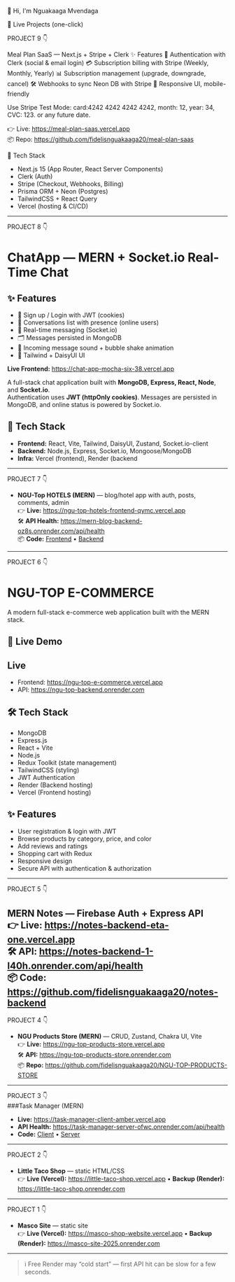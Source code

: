 👋 Hi, I'm Nguakaaga Mvendaga

🚀 Live Projects (one-click)

PROJECT 9 👇

Meal Plan SaaS — Next.js + Stripe + Clerk
✨ Features
🔐 Authentication with Clerk (social & email login)
💳 Subscription billing with Stripe (Weekly, Monthly, Yearly)
📊 Subscription management (upgrade, downgrade, cancel)
🛠 Webhooks to sync Neon DB with Stripe
📱 Responsive UI, mobile-friendly

Use Stripe Test Mode: card:4242 4242 4242 4242, month: 12, year: 34, CVC: 123. or any future date.

👉 Live: https://meal-plan-saas.vercel.app  
📦 Repo: https://github.com/fidelisnguakaaga20/meal-plan-saas  

🧱 Tech Stack  
- Next.js 15 (App Router, React Server Components)  
- Clerk (Auth)  
- Stripe (Checkout, Webhooks, Billing)  
- Prisma ORM + Neon (Postgres)  
- TailwindCSS + React Query  
- Vercel (hosting & CI/CD)  

---

PROJECT 8 👇
# ChatApp — MERN + Socket.io Real-Time Chat

## ✨ Features
- 🔐 Sign up / Login with JWT (cookies)
- 👥 Conversations list with presence (online users)
- 💬 Real-time messaging (Socket.io)
- 🗂️ Messages persisted in MongoDB
- 🔔 Incoming message sound + bubble shake animation
- 🎨 Tailwind + DaisyUI UI


**Live Frontend:** https://chat-app-mocha-six-38.vercel.app  


A full-stack chat application built with **MongoDB, Express, React, Node**, and **Socket.io**.  
Authentication uses **JWT (httpOnly cookies)**. Messages are persisted in MongoDB, and online status is powered by Socket.io.

## 🧱 Tech Stack
- **Frontend:** React, Vite, Tailwind, DaisyUI, Zustand, Socket.io-client
- **Backend:** Node.js, Express, Socket.io, Mongoose/MongoDB
- **Infra:** Vercel (frontend), Render (backend
---

PROJECT 7 👇
- **NGU-Top HOTELS (MERN)** — blog/hotel app with auth, posts, comments, admin  
  👉 **Live:** https://ngu-top-hotels-frontend-qymc.vercel.app  
  🛠 **API Health:** https://mern-blog-backend-oz8s.onrender.com/api/health  
  📦 **Code:** [Frontend](https://github.com/fidelisnguakaaga20/ngu-top-hotels-frontend) •
  [Backend](https://github.com/fidelisnguakaaga20/ngu-top-hotels-backend)
---

PROJECT 6 👇
# NGU-TOP E-COMMERCE
A modern full-stack e-commerce web application built with the MERN stack.

## 🚀 Live Demo
## Live
- Frontend: https://ngu-top-e-commerce.vercel.app
- API: https://ngu-top-backend.onrender.com
## 🛠️ Tech Stack
- MongoDB
- Express.js
- React + Vite
- Node.js
- Redux Toolkit (state management)
- TailwindCSS (styling)
- JWT Authentication
- Render (Backend hosting)
- Vercel (Frontend hosting)

## ✨ Features
- User registration & login with JWT
- Browse products by category, price, and color
- Add reviews and ratings
- Shopping cart with Redux
- Responsive design
- Secure API with authentication & authorization
---

PROJECT 5 👇

**MERN Notes — Firebase Auth + Express API**  
👉 Live: https://notes-backend-eta-one.vercel.app  
🛠 API: https://notes-backend-1-l40h.onrender.com/api/health  
📦 Code: https://github.com/fidelisnguakaaga20/notes-backend
---

PROJECT 4 👇
- **NGU Products Store (MERN)** — CRUD, Zustand, Chakra UI, Vite  
  👉 **Live:** https://ngu-top-products-store.vercel.app  
  🛠 **API:** https://ngu-top-products-store.onrender.com  
  📦 **Repo:** https://github.com/fidelisnguakaaga20/NGU-TOP-PRODUCTS-STORE
---

PROJECT 3 👇  
###Task Manager (MERN)
- **Live:** https://task-manager-client-amber.vercel.app  
- **API Health:** https://task-manager-server-ofwc.onrender.com/api/health  
- **Code:** [Client](https://github.com/fidelisnguakaaga20/Task-Manager-Client) • [Server](https://github.com/fidelisnguakaaga20/Task-Manager-Server)
---

PROJECT 2 👇
- **Little Taco Shop** — static HTML/CSS  
  👉 **Live (Vercel):** https://little-taco-shop.vercel.app • **Backup (Render):** https://little-taco-shop.onrender.com
---

PROJECT 1
      👇
- **Masco Site** — static site  
  👉 **Live (Vercel):** https://masco-shop-website.vercel.app • **Backup (Render):** https://masco-site-2025.onrender.com
---

> ℹ️ Free Render may “cold start” — first API hit can be slow for a few seconds.
